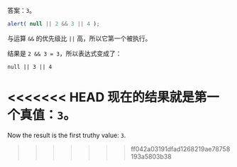 答案：`3`。

```js run
alert( null || 2 && 3 || 4 );
```

与运算 `&&` 的优先级比 `||` 高，所以它第一个被执行。

结果是 `2 && 3 = 3`，所以表达式变成了：

```
null || 3 || 4
```

<<<<<<< HEAD
现在的结果就是第一个真值：`3`。
=======
Now the result is the first truthy value: `3`.
>>>>>>> ff042a03191dfad1268219ae78758193a5803b38

